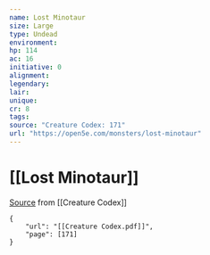 ```yaml
---
name: Lost Minotaur
size: Large
type: Undead
environment: 
hp: 114
ac: 16
initiative: 0
alignment: 
legendary: 
lair: 
unique: 
cr: 8
tags: 
source: "Creature Codex: 171"
url: "https://open5e.com/monsters/lost-minotaur"
---
```

# [[Lost Minotaur]]

[Source](zotero://open-pdf/library/items/NTNKJRHG?page=171) from [[Creature Codex]]

```pdf
{
	"url": "[[Creature Codex.pdf]]",
	"page": [171]
}
```

